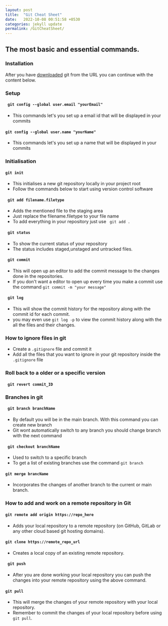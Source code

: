 ```yaml
---
layout: post
title:  "Git Cheat Sheet"
date:   2022-10-08 00:51:58 +0530
categories: jekyll update
permalink: /GitCheatSheet/
---
```


## The most basic and essential commands.
### Installation
After you have [downloaded](https://git-scm.com/) git from the URL you can continue with the content below.

### Setup 
#### ``` git config --global user.email "yourEmail"```
-  This commands let's you set up a email id that will be displayed in your commits
#### ```git config --global user.name "yourName"```
- This commands let's you set up a name that will be displayed in your commits
  
###  Initialisation
#### ```git init```
- This initialises a new git repository locally in your project root
- Follow the commands below to start using version control software
  
#### ``` git add filename.filetype```
- Adds the mentioned file to the staging area
- Just replace the filename.filetype to your file name
- To add everything in your repository just use ``` git add .```

#### ``` git status```
- To show the current status of your repository 
- The status includes staged,unstaged and untracked files.
  
#### ``` git commit```
- This will open up an editor to add the commit message to the changes done in the repositories.
- If you don't want a editor to open up every time you make a commit use the command ```git commit -m "your message"```
  
#### ``` git log```
- This will show the commit history for the repository along with the commit id for each commit.
- you may even use ```git log -p``` to view the commit history along with the all the files and their changes. 
  
### How to ignore files in git

- Create a ```.gitignore``` file and commit it
- Add all the files that you want to ignore in your git repository inside the ```.gitignore``` file

### Roll back to a older or a specific version

#### ``` git revert commit_ID```
  

### Branches in git

#### ``` git branch branchName```
- By default you will be in the main branch. With this command you can create new branch 
- Git wont automatically switch to any branch you should change branch with the next command
  
#### ``` git checkout branchName```
- Used to switch to a specific branch
- To get a list of existing branches use the command ```git branch```

#### ```git merge brancName```
- Incorporates the changes of another branch to the current or main branch.

### How to add and work on a remote repository in Git

#### ```git remote add origin https://repo_here```
- Adds your local repository to a remote repository (on GitHub, GitLab or any other cloud based git hosting domains).

#### ```git clone https://remote_repo_url```
- Creates a local copy of an existing remote repository.
#### ``` git push```
- After you are done working your local repository you can push the changes into your remote repository using the above command.
  
#### ```git pull```
- This will merge the changes of your remote repository with your local repository.
- Remember to commit the changes of your local repository before using ```git pull```.

